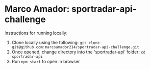 # Marco Amador: sportradar-api-challenge

Instructions for running locally:
1. Clone locally using the following: `git clone git@github.com:marcoamador214/sportradar-api-challenge.git`
2. Once opened, change directory into the 'sportradar-api' folder: `cd sportradar-api`
3. Run `npm start` to open in browser
